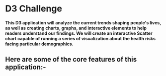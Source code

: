 # D3 Challenge
#### This D3 application will analyze the current trends shaping people's lives, as well as creating charts, graphs, and interactive elements to help readers understand our findings. We will create an interactive Scatter chart capable of running a series of visualization about the health risks facing particular demographics.
## Here are some of the core features of this application:-
